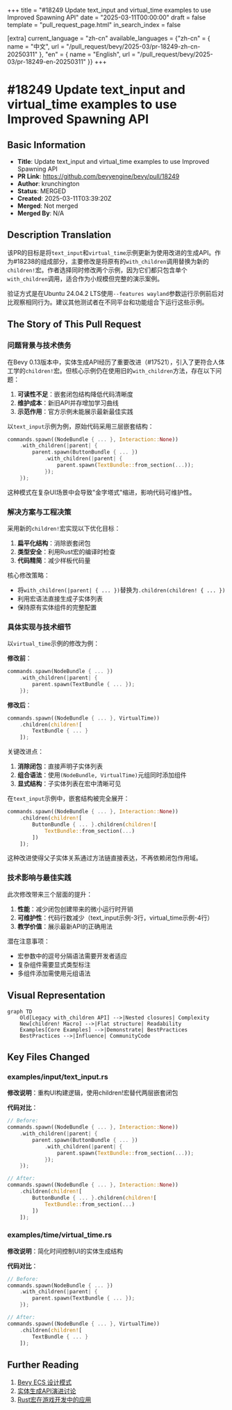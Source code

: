 +++
title = "#18249 Update text_input and virtual_time examples to use Improved Spawning API"
date = "2025-03-11T00:00:00"
draft = false
template = "pull_request_page.html"
in_search_index = false

[extra]
current_language = "zh-cn"
available_languages = {"zh-cn" = { name = "中文", url = "/pull_request/bevy/2025-03/pr-18249-zh-cn-20250311" }, "en" = { name = "English", url = "/pull_request/bevy/2025-03/pr-18249-en-20250311" }}
+++

# #18249 Update text_input and virtual_time examples to use Improved Spawning API

## Basic Information
- **Title**: Update text_input and virtual_time examples to use Improved Spawning API
- **PR Link**: https://github.com/bevyengine/bevy/pull/18249
- **Author**: krunchington
- **Status**: MERGED
- **Created**: 2025-03-11T03:39:20Z
- **Merged**: Not merged
- **Merged By**: N/A

## Description Translation
该PR的目标是将`text_input`和`virtual_time`示例更新为使用改进的生成API。作为#18238的组成部分，主要修改是将原有的`with_children`调用替换为新的`children!`宏。作者选择同时修改两个示例，因为它们都只包含单个`with_children`调用，适合作为小规模但完整的演示案例。

验证方式是在Ubuntu 24.04.2 LTS使用`--features wayland`参数运行示例前后对比观察相同行为。建议其他测试者在不同平台和功能组合下运行这些示例。

## The Story of This Pull Request

### 问题背景与技术债务
在Bevy 0.13版本中，实体生成API经历了重要改进（#17521），引入了更符合人体工学的`children!`宏。但核心示例仍在使用旧的`with_children`方法，存在以下问题：

1. **可读性不足**：嵌套闭包结构降低代码清晰度
2. **维护成本**：新旧API并存增加学习曲线
3. **示范作用**：官方示例未能展示最新最佳实践

以`text_input`示例为例，原始代码采用三层嵌套结构：
```rust
commands.spawn((NodeBundle { ... }, Interaction::None))
    .with_children(|parent| {
        parent.spawn(ButtonBundle { ... })
            .with_children(|parent| {
                parent.spawn(TextBundle::from_section(...));
            });
    });
```
这种模式在复杂UI场景中会导致"金字塔式"缩进，影响代码可维护性。

### 解决方案与工程决策
采用新的`children!`宏实现以下优化目标：

1. **扁平化结构**：消除嵌套闭包
2. **类型安全**：利用Rust宏的编译时检查
3. **代码精简**：减少样板代码量

核心修改策略：
- 将`with_children(|parent| { ... })`替换为`.children(children! { ... })`
- 利用宏语法直接生成子实体列表
- 保持原有实体组件的完整配置

### 具体实现与技术细节
以`virtual_time`示例的修改为例：

**修改前**：
```rust
commands.spawn(NodeBundle { ... })
    .with_children(|parent| {
        parent.spawn(TextBundle { ... });
    });
```

**修改后**：
```rust
commands.spawn((NodeBundle { ... }, VirtualTime))
    .children(children![
        TextBundle { ... }
    ]);
```

关键改进点：
1. **消除闭包**：直接声明子实体列表
2. **组合语法**：使用`(NodeBundle, VirtualTime)`元组同时添加组件
3. **显式结构**：子实体列表在宏中清晰可见

在`text_input`示例中，嵌套结构被完全展开：
```rust
commands.spawn((NodeBundle { ... }, Interaction::None))
    .children(children![
        ButtonBundle { ... }.children(children![
            TextBundle::from_section(...)
        ])
    ]);
```
这种改进使得父子实体关系通过方法链直接表达，不再依赖闭包作用域。

### 技术影响与最佳实践
此次修改带来三个层面的提升：

1. **性能**：减少闭包创建带来的微小运行时开销
2. **可维护性**：代码行数减少（text_input示例-3行，virtual_time示例-4行）
3. **教学价值**：展示最新API的正确用法

潜在注意事项：
- 宏参数中的逗号分隔语法需要开发者适应
- 复杂组件需要显式类型标注
- 多组件添加需使用元组语法

## Visual Representation

```mermaid
graph TD
    Old[Legacy with_children API] -->|Nested closures| Complexity
    New[children! Macro] -->|Flat structure| Readability
    Examples[Core Examples] -->|Demonstrate| BestPractices
    BestPractices -->|Influence| CommunityCode
```

## Key Files Changed

### examples/input/text_input.rs
**修改说明**：重构UI构建逻辑，使用children!宏替代两层嵌套闭包

**代码对比**：
```rust
// Before:
commands.spawn((NodeBundle { ... }, Interaction::None))
    .with_children(|parent| {
        parent.spawn(ButtonBundle { ... })
            .with_children(|parent| {
                parent.spawn(TextBundle::from_section(...));
            });
    });

// After:
commands.spawn((NodeBundle { ... }, Interaction::None))
    .children(children![
        ButtonBundle { ... }.children(children![
            TextBundle::from_section(...)
        ])
    ]);
```

### examples/time/virtual_time.rs
**修改说明**：简化时间控制UI的实体生成结构

**代码对比**：
```rust
// Before:
commands.spawn(NodeBundle { ... })
    .with_children(|parent| {
        parent.spawn(TextBundle { ... });
    });

// After:
commands.spawn((NodeBundle { ... }, VirtualTime))
    .children(children![
        TextBundle { ... }
    ]);
```

## Further Reading

1. [Bevy ECS 设计模式](https://bevy-cheatbook.github.io/programming/ecs-intro.html)
2. [实体生成API演进讨论](https://github.com/bevyengine/bevy/discussions/17521)
3. [Rust宏在游戏开发中的应用](https://doc.rust-lang.org/book/ch19-06-macros.html)